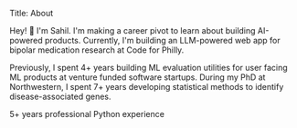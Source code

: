 Title: About

Hey! 👋 I'm Sahil. I'm making a career pivot to learn about building AI-powered products. 
Currently, I'm building an LLM-powered web app for bipolar medication research at Code for Philly.

Previously, I spent 4+ years building ML evaluation utilities for user facing ML products at venture funded software startups.
During my PhD at Northwestern, I spent 7+ years developing statistical methods to identify disease-associated genes.

 5+ years professional Python experience